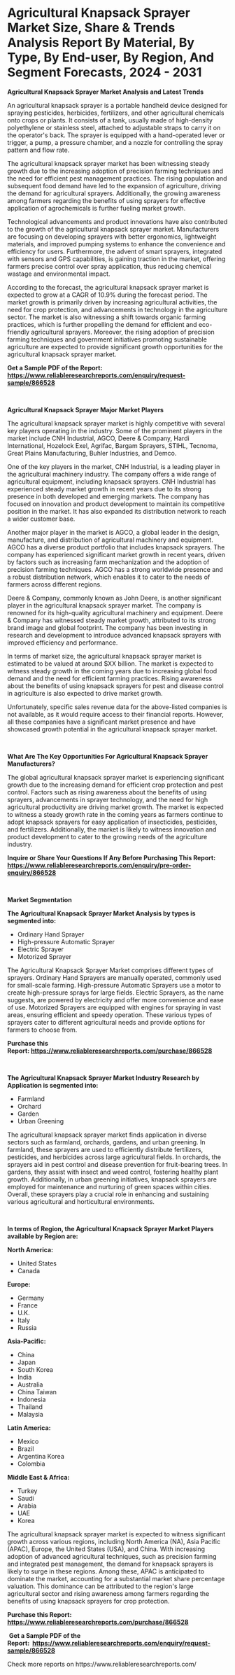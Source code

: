 <p><h1>Agricultural Knapsack Sprayer Market Size, Share & Trends Analysis Report By Material, By Type, By End-user, By Region, And Segment Forecasts, 2024 - 2031</h1></p><p><strong>Agricultural Knapsack Sprayer Market Analysis and Latest Trends</strong></p>
<p><p>An agricultural knapsack sprayer is a portable handheld device designed for spraying pesticides, herbicides, fertilizers, and other agricultural chemicals onto crops or plants. It consists of a tank, usually made of high-density polyethylene or stainless steel, attached to adjustable straps to carry it on the operator's back. The sprayer is equipped with a hand-operated lever or trigger, a pump, a pressure chamber, and a nozzle for controlling the spray pattern and flow rate.</p><p>The agricultural knapsack sprayer market has been witnessing steady growth due to the increasing adoption of precision farming techniques and the need for efficient pest management practices. The rising population and subsequent food demand have led to the expansion of agriculture, driving the demand for agricultural sprayers. Additionally, the growing awareness among farmers regarding the benefits of using sprayers for effective application of agrochemicals is further fueling market growth.</p><p>Technological advancements and product innovations have also contributed to the growth of the agricultural knapsack sprayer market. Manufacturers are focusing on developing sprayers with better ergonomics, lightweight materials, and improved pumping systems to enhance the convenience and efficiency for users. Furthermore, the advent of smart sprayers, integrated with sensors and GPS capabilities, is gaining traction in the market, offering farmers precise control over spray application, thus reducing chemical wastage and environmental impact.</p><p>According to the forecast, the agricultural knapsack sprayer market is expected to grow at a CAGR of 10.9% during the forecast period. The market growth is primarily driven by increasing agricultural activities, the need for crop protection, and advancements in technology in the agriculture sector. The market is also witnessing a shift towards organic farming practices, which is further propelling the demand for efficient and eco-friendly agricultural sprayers. Moreover, the rising adoption of precision farming techniques and government initiatives promoting sustainable agriculture are expected to provide significant growth opportunities for the agricultural knapsack sprayer market.</p></p>
<p><strong>Get a Sample PDF of the Report:&nbsp; <a href="https://www.reliableresearchreports.com/enquiry/request-sample/866528">https://www.reliableresearchreports.com/enquiry/request-sample/866528</a></strong></p>
<p>&nbsp;</p>
<p><strong>Agricultural Knapsack Sprayer Major Market Players</strong></p>
<p><p>The agricultural knapsack sprayer market is highly competitive with several key players operating in the industry. Some of the prominent players in the market include CNH Industrial, AGCO, Deere & Company, Hardi International, Hozelock Exel, Agrifac, Bargam Sprayers, STIHL, Tecnoma, Great Plains Manufacturing, Buhler Industries, and Demco.</p><p>One of the key players in the market, CNH Industrial, is a leading player in the agricultural machinery industry. The company offers a wide range of agricultural equipment, including knapsack sprayers. CNH Industrial has experienced steady market growth in recent years due to its strong presence in both developed and emerging markets. The company has focused on innovation and product development to maintain its competitive position in the market. It has also expanded its distribution network to reach a wider customer base.</p><p>Another major player in the market is AGCO, a global leader in the design, manufacture, and distribution of agricultural machinery and equipment. AGCO has a diverse product portfolio that includes knapsack sprayers. The company has experienced significant market growth in recent years, driven by factors such as increasing farm mechanization and the adoption of precision farming techniques. AGCO has a strong worldwide presence and a robust distribution network, which enables it to cater to the needs of farmers across different regions.</p><p>Deere & Company, commonly known as John Deere, is another significant player in the agricultural knapsack sprayer market. The company is renowned for its high-quality agricultural machinery and equipment. Deere & Company has witnessed steady market growth, attributed to its strong brand image and global footprint. The company has been investing in research and development to introduce advanced knapsack sprayers with improved efficiency and performance.</p><p>In terms of market size, the agricultural knapsack sprayer market is estimated to be valued at around $XX billion. The market is expected to witness steady growth in the coming years due to increasing global food demand and the need for efficient farming practices. Rising awareness about the benefits of using knapsack sprayers for pest and disease control in agriculture is also expected to drive market growth.</p><p>Unfortunately, specific sales revenue data for the above-listed companies is not available, as it would require access to their financial reports. However, all these companies have a significant market presence and have showcased growth potential in the agricultural knapsack sprayer market.</p></p>
<p>&nbsp;</p>
<p><strong>What Are The Key Opportunities For Agricultural Knapsack Sprayer Manufacturers?</strong></p>
<p><p>The global agricultural knapsack sprayer market is experiencing significant growth due to the increasing demand for efficient crop protection and pest control. Factors such as rising awareness about the benefits of using sprayers, advancements in sprayer technology, and the need for high agricultural productivity are driving market growth. The market is expected to witness a steady growth rate in the coming years as farmers continue to adopt knapsack sprayers for easy application of insecticides, pesticides, and fertilizers. Additionally, the market is likely to witness innovation and product development to cater to the growing needs of the agriculture industry.</p></p>
<p><strong>Inquire or Share Your Questions If Any Before Purchasing This Report: <a href="https://www.reliableresearchreports.com/enquiry/pre-order-enquiry/866528">https://www.reliableresearchreports.com/enquiry/pre-order-enquiry/866528</a></strong></p>
<p>&nbsp;</p>
<p><strong>Market Segmentation</strong></p>
<p><strong>The Agricultural Knapsack Sprayer Market Analysis by types is segmented into:</strong></p>
<p><ul><li>Ordinary Hand Sprayer</li><li>High-pressure Automatic Sprayer</li><li>Electric Sprayer</li><li>Motorized Sprayer</li></ul></p>
<p><p>The Agricultural Knapsack Sprayer Market comprises different types of sprayers. Ordinary Hand Sprayers are manually operated, commonly used for small-scale farming. High-pressure Automatic Sprayers use a motor to create high-pressure sprays for large fields. Electric Sprayers, as the name suggests, are powered by electricity and offer more convenience and ease of use. Motorized Sprayers are equipped with engines for spraying in vast areas, ensuring efficient and speedy operation. These various types of sprayers cater to different agricultural needs and provide options for farmers to choose from.</p></p>
<p><strong>Purchase this Report:&nbsp;<a href="https://www.reliableresearchreports.com/purchase/866528">https://www.reliableresearchreports.com/purchase/866528</a></strong></p>
<p>&nbsp;</p>
<p><strong>The Agricultural Knapsack Sprayer Market Industry Research by Application is segmented into:</strong></p>
<p><ul><li>Farmland</li><li>Orchard</li><li>Garden</li><li>Urban Greening</li></ul></p>
<p><p>The agricultural knapsack sprayer market finds application in diverse sectors such as farmland, orchards, gardens, and urban greening. In farmland, these sprayers are used to efficiently distribute fertilizers, pesticides, and herbicides across large agricultural fields. In orchards, the sprayers aid in pest control and disease prevention for fruit-bearing trees. In gardens, they assist with insect and weed control, fostering healthy plant growth. Additionally, in urban greening initiatives, knapsack sprayers are employed for maintenance and nurturing of green spaces within cities. Overall, these sprayers play a crucial role in enhancing and sustaining various agricultural and horticultural environments.</p></p>
<p>&nbsp;</p>
<p><strong>In terms of Region, the Agricultural Knapsack Sprayer Market Players available by Region are:</strong></p>
<p>
    <p> <strong> North America: </strong>
        <ul>
            <li>United States</li>
            <li>Canada</li>
        </ul>
        </p> 
    <p> <strong> Europe: </strong>
        <ul>
            <li>Germany</li>
            <li>France</li>
            <li>U.K.</li>
            <li>Italy</li>
            <li>Russia</li>
        </ul>
        </p> 
    <p> <strong> Asia-Pacific: </strong>
        <ul>
            <li>China</li>
            <li>Japan</li>
            <li>South Korea</li>
            <li>India</li>
            <li>Australia</li>
            <li>China Taiwan</li>
            <li>Indonesia</li>
            <li>Thailand</li>
            <li>Malaysia</li>
        </ul>
        </p> 
    <p> <strong> Latin America: </strong>
        <ul>
            <li>Mexico</li>
            <li>Brazil</li>
            <li>Argentina Korea</li>
            <li>Colombia</li>
        </ul>
        </p> 
    <p> <strong> Middle East & Africa: </strong>
        <ul>
            <li>Turkey</li>
            <li>Saudi</li>
            <li>Arabia</li>
            <li>UAE</li>
            <li>Korea</li>
        </ul>
    </p>
    </p>
<p><p>The agricultural knapsack sprayer market is expected to witness significant growth across various regions, including North America (NA), Asia Pacific (APAC), Europe, the United States (USA), and China. With increasing adoption of advanced agricultural techniques, such as precision farming and integrated pest management, the demand for knapsack sprayers is likely to surge in these regions. Among these, APAC is anticipated to dominate the market, accounting for a substantial market share percentage valuation. This dominance can be attributed to the region's large agricultural sector and rising awareness among farmers regarding the benefits of using knapsack sprayers for crop protection.</p></p>
<p><strong>Purchase this Report: <a href="https://www.reliableresearchreports.com/purchase/866528">https://www.reliableresearchreports.com/purchase/866528</a></strong></p>
<p>&nbsp;<strong>Get a Sample PDF of the Report:&nbsp;&nbsp;<a href="https://www.reliableresearchreports.com/enquiry/request-sample/866528">https://www.reliableresearchreports.com/enquiry/request-sample/866528</a></strong></p>
<p><strong></strong></p>
<p>Check more reports on https://www.reliableresearchreports.com/</p>